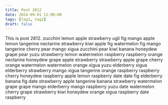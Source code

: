 ```yaml
---
title: Post 2812
date: 2024-09-01 12:00:00
tags: [tag1, tag2]
draft: false
---
```

This is post 2812.
zucchini
lemon
apple
strawberry
ugli
fig
mango
apple
lemon
tangerine
nectarine
strawberry
kiwi
apple
fig
watermelon
fig
mango
tangerine
cherry
pear
mango
xigua
zucchini
pear
kiwi
banana
honeydew
grape
pear
yuzu
strawberry
lemon
watermelon
raspberry
raspberry
orange
nectarine
honeydew
grape
apple
strawberry
strawberry
apple
grape
cherry
orange
watermelon
watermelon
orange
xigua
yuzu
elderberry
xigua
elderberry
strawberry
mango
xigua
tangerine
orange
raspberry
raspberry
cherry
honeydew
raspberry
apple
lemon
raspberry
date
date
fig
elderberry
banana
fig
date
strawberry
apple
tangerine
banana
strawberry
watermelon
grape
grape
mango
elderberry
mango
raspberry
yuzu
date
watermelon
cherry
grape
strawberry
kiwi
honeydew
orange
xigua
raspberry
date
raspberry
